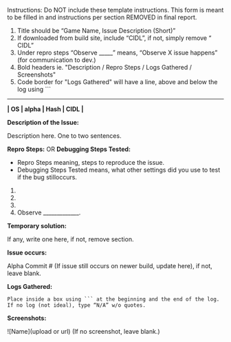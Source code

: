 Instructions: Do NOT include these template instructions. This form is meant to be filled in
and instructions per section REMOVED in final report.

1. Title should be “Game Name, Issue Description (Short)”
2. If downloaded from build site, include “CIDL”, if not, simply remove “ CIDL”
3. Under repro steps “Observe _____” means, “Observe X issue happens” (for communication to
dev.)
4. Bold headers ie. "Description / Repro Steps / Logs Gathered / Screenshots"
5. Code border for "Logs Gathered" will have a line, above and below the log using ```

---

**| OS | alpha | Hash | CIDL |**

**Description of the Issue:**

Description here. One to two sentences.

**Repro Steps:** OR **Debugging Steps Tested:**
* Repro Steps meaning, steps to reproduce the issue.
* Debugging Steps Tested means, what other settings did you use to test if the bug stilloccurs.

1.
2.
3.
4. Observe _____________.

**Temporary solution:**

If any, write one here, if not, remove section.

**Issue occurs:**

Alpha Commit # (If issue still occurs on newer build, update here), if not, leave blank.

**Logs Gathered:**

```
Place inside a box using ``` at the beginning and the end of the log. 
If no log (not ideal), type “N/A” w/o quotes.
```

**Screenshots:**

![Name](upload or url) (If no screenshot, leave blank.)
